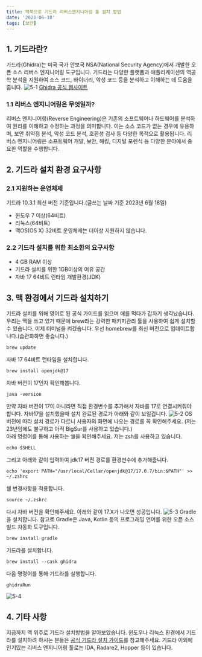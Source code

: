 ```yaml
---
title: 맥북으로 기드라 리버스엔지니어링 툴 설치 방법
date: '2023-06-18'
tags: [보안]
---  
```

## 1. 기드라란?
가드라(Ghidra)는 미국 국가 안보국 NSA(National Security Agency)에서 개발한 오픈 소스 리버스 엔지니어링 도구입니다. 기드라는 다양한 플랫폼과 애플리케이션의 역공학 분석을 지원하여 소스 코드, 바이너리, 악성 코드 등을 분석하고 이해하는 데 도움을 줍니다.
![5-1](/images/posts/5-1.png)
[Ghidra 공식 웹사이트](https://ghidra-sre.org/)
### 1.1 리버스 엔지니어링은 무엇일까?
리버스 엔지니어링(Reverse Engineering)은 기존의 소프트웨어나 하드웨어를 분석하여 원리를 이해하고 수정하는 과정을 의미합니다. 이는 소스 코드가 없는 경우에 유용하며, 보안 취약점 분석, 악성 코드 분석, 호환성 검사 등 다양한 목적으로 활용됩니다. 리버스 엔지니어링은 소프트웨어 개발, 보안, 해킹, 디지털 포렌식 등 다양한 분야에서 중요한 역할을 수행합니다.
## 2. 기드라 설치 환경 요구사항
### 2.1 지원하는 운영체제
기드라 10.3.1 최신 버전 기준입니다.(글쓰는 날짜 기준 2023년 6월 18일)
- 윈도우 7 이상(64비트)   
- 리눅스(64비트)
- 맥OS(OS X)
32비트 운영체제는 더이상 지원하지 않습니다.
### 2.2 기드라 설치를 위한 최소한의 요구사항
- 4 GB RAM 이상
- 기드라 설치를 위한 1GB이상의 여유 공간
- 자바 17 64비트 런타임 개발환경(JDK)

## 3. 맥 환경에서 기드라 설치하기
기드라 설치를 위해 영어로 된 공식 가이드를 읽으며 애를 먹다가 갑자기 생각났습니다. 우리는 맥을 쓰고 있기 때문에 brew라는 강력한 패키지관리 툴을 사용하여 쉽게 설치할 수 있습니다.
이제 터미널을 켜겠습니다.
우선 homebrew를 최신 버전으로 업데이트합니다.(습관화하면 좋습니다.)
```
brew update
```
자바 17 64비트 런타임을 설치합니다.
```
brew install openjdk@17
```
자바 버전이 17인지 확인해봅니다.
```
java -version
```
만약 자바 버전이 17이 아니라면 직접 환경변수를 추가해서 자바를 17로 연결시켜줘야 합니다. 자바17을 설치했을때 설치 완료된 경로가 아래와 같이 보일겁니다.
![5-2](/images/posts/5-2.png)
OS 버전에 따라 설치 경로가 다르니 사용자의 화면에 나오는 경로를 꼭 확인해주세요. (저는 23년임에도 불구하고 아직 BigSur를 사용하고 있습니다.)   
아래 명령어를 통해 사용하는 쉘을 확인해주세요. 저는 zsh를 사용하고 있습니다.
```
echo $SHELL
```
그리고 아래와 같이 입력하여 jdk17 버전 경로를 환경변수에 추가해줍니다.
```
echo 'export PATH="/usr/local/Cellar/openjdk@17/17.0.7/bin:$PATH"' >> ~/.zshrc
```
쉘 변경사항을 적용합니다.
```
source ~/.zshrc
```
다시 자바 버전을 확인해주세요. 아래와 같이 17.X가 나오면 성공입니다.
![5-3](/images/posts/5-3.png)
Gradle을 설치합니다. 참고로 Gradle은 Java, Kotlin 등의 프로그래밍 언어를 위한 오픈 소스 빌드 자동화 도구입니다.
```
brew install gradle
```
기드라를 설치합니다.
```
brew install --cask ghidra
```
다음 명령어를 통해 기드라를 실행합니다.
```
ghidraRun
```
![5-4](/images/posts/5-4.png)
## 4. 기타 사항
지금까지 맥 위주로 기드라 설치방법을 알아보았습니다. 윈도우나 리눅스 환경에서 기드라를 설치하려 하시는 분들은 [공식 기드라 설치 가이드](https://htmlpreview.github.io/?https://github.com/NationalSecurityAgency/ghidra/blob/stable/GhidraDocs/InstallationGuide.html)를 참고해주세요. 기드라 이외에 인기있는 리버스 엔지니어링 툴로는 IDA, Radare2, Hopper 등이 있습니다.